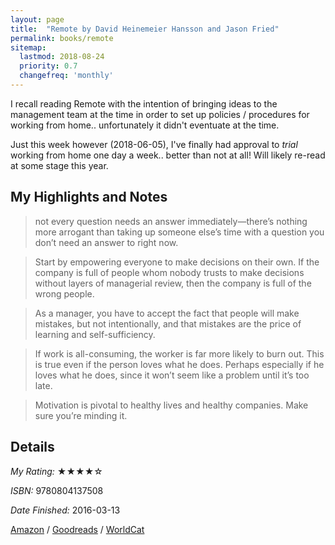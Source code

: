 ```yaml
---
layout: page
title:  "Remote by David Heinemeier Hansson and Jason Fried"
permalink: books/remote
sitemap:
  lastmod: 2018-08-24
  priority: 0.7
  changefreq: 'monthly'
---
```


I recall reading Remote with the intention of bringing ideas to the management team at the time in order to set up policies / procedures for working from home.. unfortunately it didn't eventuate at the time.

Just this week however (2018-06-05), I've finally had approval to *trial* working from home one day a week.. better than not at all! Will likely re-read at some stage this year.

## My Highlights and Notes

>not every question needs an answer immediately—there’s nothing more arrogant than taking up someone else’s time with a question you don’t need an answer to right now.

>Start by empowering everyone to make decisions on their own. If the company is full of people whom nobody trusts to make decisions without layers of managerial review, then the company is full of the wrong people.

>As a manager, you have to accept the fact that people will make mistakes, but not intentionally, and that mistakes are the price of learning and self-sufficiency.

>If work is all-consuming, the worker is far more likely to burn out. This is true even if the person loves what he does. Perhaps especially if he loves what he does, since it won’t seem like a problem until it’s too late.

>Motivation is pivotal to healthy lives and healthy companies. Make sure you’re minding it.



## Details

*My Rating:* ★★★★☆

*ISBN:* 9780804137508

*Date Finished:* 2016-03-13

[Amazon](https://www.amazon.com/dp/0804137501) / [Goodreads](https://www.goodreads.com/book/show/17316682) / [WorldCat](https://www.worldcat.org/oclc/827258381)
